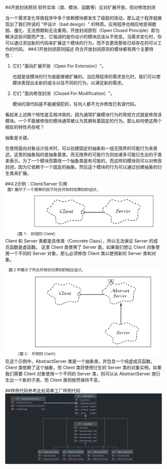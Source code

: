 #4开放封闭原则
软件实体（类、模块、函数等）应对扩展开放，但对修改封闭

当一个需求变化导致程序中多个依赖模块都发生了级联的改动，那么这个程序就展现出了我们所说的 "坏设计（bad design）" 的特质。应用程序也相应地变得脆弱、僵化、无法预期和无法重用。开放封闭原则（Open Closed Principle）即为解决这些问题而产生，它强调的是你设计的模块应该从不改变。当需求变化时，你可以通过添加新的代码来扩展这个模块的行为，而不去更改那些已经存在的可以工作的代码。
##4.1开放封闭原则描述
符合开放封闭原则的模块都有两个主要特性：

1. 它们 "面向扩展开放（Open For Extension）"。
   
    也就是说模块的行为是能够被扩展的。当应用程序的需求变化时，我们可以使模块表现出全新的或与以往不同的行为，以满足新的需求。

2. 它们 "面向修改封闭（Closed For Modification）"。
   
    模块的源代码是不能被侵犯的，任何人都不允许修改已有源代码。

看起来上述两个特性是互相冲突的，因为通常扩展模块行为的常规方式就是修改该模块。一个不能被修改的模块通常被认为其拥有着固定的行为。那么如何使这两个相反的特性共存呢？

抽象是关键。

在使用面向对象设计技术时，可以创建固定的抽象和一组无限界的可能行为来表述。这里的抽象指的是抽象基类，而无限界的可能行为则由诸多可能衍生出的子类来表示。为了一个模块而篡改一个抽象类是有可能的，而这样的模块则可以对修改封闭，因为它依赖于一个固定的抽象。然后这个模块的行为可以通过创建抽象的衍生类来扩展。

##4.2示例：Client/Server 引用
![img.png](img/img.png)
Client 和 Server 类都是具体类（Concrete Class），所以无法保证 Server 的成员函数是虚函数。 这里 Client 类使用了 Server 类。如果我们想让 Client 对象使用一个不同的 Server 对象，那么必须修改 Client 类以使用新的 Server 类和对象。

![img_1.png](img/img_1.png)
在这个示例中，AbstractServer 类是一个抽象类，并包含一个纯虚成员函数。Client 类依赖了这个抽象，但 Client 类将使用衍生的 Server 类的对象实例。如果我们需要 Client 对象使用一个不同的 Server 类，则可以从 AbstractServer 类衍生出一个新的子类，而 Client 类则依然保持不变。

##样例代码参考此处简单工厂样例代码
![img_2.png](img/img_2.png)
